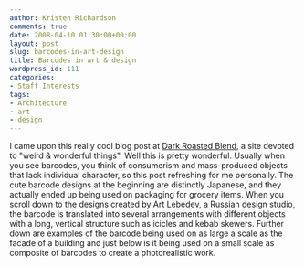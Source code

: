 ```yaml
---
author: Kristen Richardson
comments: true
date: 2008-04-10 01:30:00+00:00
layout: post
slug: barcodes-in-art-design
title: Barcodes in art & design
wordpress_id: 111
categories:
- Staff Interests
tags:
- Architecture
- art
- design
---
```




I came upon this really cool blog post at [Dark Roasted Blend](http://www.darkroastedblend.com/2008/04/japanese-creative-barcodes.html), a site devoted to "weird & wonderful things". Well this is pretty wonderful. Usually when you see barcodes, you think of consumerism and mass-produced objects that lack individual character, so this post refreshing for me personally. The cute barcode designs at the beginning are distinctly Japanese, and they actually ended up being used on packaging for grocery items. When you scroll down to the designs created by Art Lebedev, a Russian design studio, the barcode is translated into several arrangements with different objects with a long, vertical structure such as icicles and kebab skewers. Further down are examples of the barcode being used on as large a scale as the facade of a building and just below is it being used on a small scale as composite of barcodes to create a photorealistic work.


